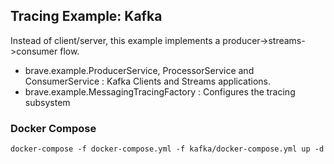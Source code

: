 ## Tracing Example: Kafka 

Instead of client/server, this example implements a producer->streams->consumer flow.

*   brave.example.ProducerService, ProcessorService and ConsumerService : Kafka Clients and Streams applications.
*   brave.example.MessagingTracingFactory : Configures the tracing subsystem

### Docker Compose

```shell
docker-compose -f docker-compose.yml -f kafka/docker-compose.yml up -d
```